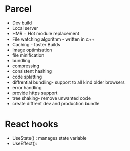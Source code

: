 # Parcel
- Dev build
- Local server
- HMR = Hot module replacement
- File watching algorithm -  written in c++
- Caching  - faster Builds
- Image optimisation 
- file minification
- bundling
- compressing
- consistent hashing
- code splatting
- diffrential bundling- support to all kind older browsers
- error handling
- provide https support
- tree shaking- remove unwanted code
- create diffrent dev and production bundle


# React hooks
- UseState() : manages state variable
- UseEffect():
